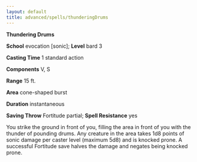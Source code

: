 ```yaml
---
layout: default
title: advanced/spells/thunderingDrums
---
```

 **Thundering Drums**

**School** evocation [sonic]; **Level** bard 3

**Casting Time** 1 standard action

**Components** V, S

**Range** 15 ft.

**Area** cone-shaped burst

**Duration** instantaneous

**Saving Throw** Fortitude partial; **Spell Resistance** yes

You strike the ground in front of you, filling the area in front of you with the thunder of pounding drums. Any creature in the area takes 1d8 points of sonic damage per caster level (maximum 5d8) and is knocked prone. A successful Fortitude save halves the damage and negates being knocked prone.

